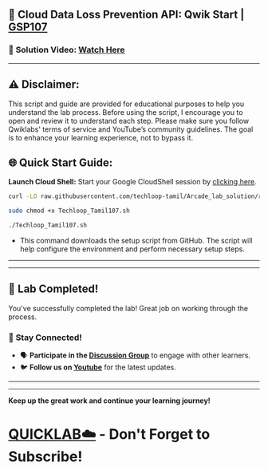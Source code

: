 

## 🚀 Cloud Data Loss Prevention API: Qwik Start | [GSP107](https://www.cloudskillsboost.google/focuses/600?parent=catalog)

### 🔗 **Solution Video:** [Watch Here](https://youtu.be/1d8mfbEPhYI)

---

## ⚠️ **Disclaimer:**
This script and guide are provided for educational purposes to help you understand the lab process. Before using the script, I encourage you to open and review it to understand each step. Please make sure you follow Qwiklabs' terms of service and YouTube’s community guidelines. The goal is to enhance your learning experience, not to bypass it.


## 🌐 **Quick Start Guide:**

**Launch Cloud Shell:**
Start your Google CloudShell session by [clicking here](https://console.cloud.google.com/home/dashboard?project=&pli=1&cloudshell=true).


```bash
curl -LO raw.githubusercontent.com/techloop-tamil/Arcade_lab_solution/refs/heads/main/Cloud%20Data%20Loss%20Prevention%20API%3A%20Qwik%20Start/Techloop_Tamil107.sh

sudo chmod +x Techloop_Tamil107.sh

./Techloop_Tamil107.sh
```
- This command downloads the setup script from GitHub. The script will help configure the environment and perform necessary setup steps.


---

---

## 🎉 **Lab Completed!**

You've successfully completed the lab! Great job on working through the process.

### 🌟 **Stay Connected!**

- 🗣 **Participate in the [Discussion Group](https://chat.whatsapp.com/LHufF35bAJEC2vqmlmfC8J)** to engage with other learners.
- 🐦 **Follow us on [Youtube](https://www.youtube.com/@Techloop_Tamil)** for the latest updates.


---
---

**Keep up the great work and continue your learning journey!**

# [QUICKLAB☁️](https://www.youtube.com/@quick_lab) - Don't Forget to Subscribe!
